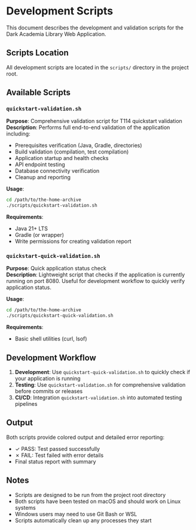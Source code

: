 # Development Scripts

This document describes the development and validation scripts for the Dark Academia Library Web Application.

## Scripts Location

All development scripts are located in the `scripts/` directory in the project root.

## Available Scripts

### `quickstart-validation.sh`
**Purpose**: Comprehensive validation script for T114 quickstart validation  
**Description**: Performs full end-to-end validation of the application including:
- Prerequisites verification (Java, Gradle, directories)
- Build validation (compilation, test compilation)
- Application startup and health checks
- API endpoint testing
- Database connectivity verification
- Cleanup and reporting

**Usage**:
```bash
cd /path/to/the-home-archive
./scripts/quickstart-validation.sh
```

**Requirements**:
- Java 21+ LTS
- Gradle (or wrapper)
- Write permissions for creating validation report

### `quickstart-quick-validation.sh`
**Purpose**: Quick application status check  
**Description**: Lightweight script that checks if the application is currently running on port 8080. Useful for development workflow to quickly verify application status.

**Usage**:
```bash
cd /path/to/the-home-archive
./scripts/quickstart-quick-validation.sh
```

**Requirements**:
- Basic shell utilities (curl, lsof)

## Development Workflow

1. **Development**: Use `quickstart-quick-validation.sh` to quickly check if your application is running
2. **Testing**: Use `quickstart-validation.sh` for comprehensive validation before commits or releases
3. **CI/CD**: Integration `quickstart-validation.sh` into automated testing pipelines

## Output

Both scripts provide colored output and detailed error reporting:
- ✓ PASS: Test passed successfully
- ✗ FAIL: Test failed with error details
- Final status report with summary

## Notes

- Scripts are designed to be run from the project root directory
- Both scripts have been tested on macOS and should work on Linux systems
- Windows users may need to use Git Bash or WSL
- Scripts automatically clean up any processes they start